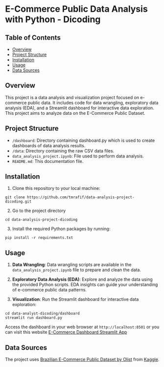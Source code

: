 # E-Commerce Public Data Analysis with Python - Dicoding

## Table of Contents
- [Overview](#overview)
- [Project Structure](#project-structure)
- [Installation](#installation)
- [Usage](#usage)
- [Data Sources](#data-sources)

## Overview
This project is a data analysis and visualization project focused on e-commerce public data. It includes code for data wrangling, exploratory data analysis (EDA), and a Streamlit dashboard for interactive data exploration. This project aims to analyze data on the E-Commerce Public Dataset.

## Project Structure
- `/dashboard`: Directory containing dashboard.py which is used to create dashboards of data analysis results.
- `/data`: Directory containing the raw CSV data files.
- `data_analysis_project.ipynb`: File used to perform data analysis.
- `README.md`: This documentation file.

## Installation
1. Clone this repository to your local machine:
```
git clone https://github.com/tmrafif/data-analysis-project-dicoding.git
```
2. Go to the project directory
```
cd data-analysis-project-dicoding
```
3. Install the required Python packages by running:
```
pip install -r requirements.txt
```

## Usage
1. **Data Wrangling**: Data wrangling scripts are available in the `data_analysis_project.ipynb` file to prepare and clean the data.

2. **Exploratory Data Analysis (EDA)**: Explore and analyze the data using the provided Python scripts. EDA insights can guide your understanding of e-commerce public data patterns.

3. **Visualization**: Run the Streamlit dashboard for interactive data exploration:

```
cd data-analyst-dicoding/dashboard
streamlit run dashboard.py
```
Access the dashboard in your web browser at `http://localhost:8501` or you can visit this website [E-Commerce Dashboard Streamlit App](https://tmrafif-project-data-analytics.streamlit.app/)

## Data Sources
The project uses [Brazilian E-Commerce Public Dataset by Olist](https://www.kaggle.com/datasets/olistbr/brazilian-ecommerce) from [Kaggle](https://www.kaggle.com/).